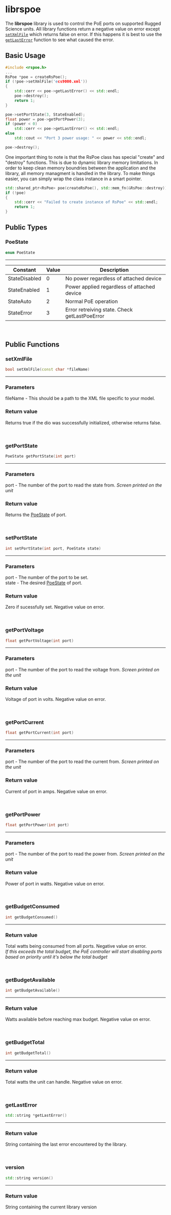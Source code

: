 # librspoe

The **librspoe** library is used to control the PoE ports on supported Rugged Science units. All library functions return a negative value on error except [`setXmlFile`](###setXmlFile) which returns false on error. If this happens it is best to use the [`getLastError`](###getLastError) function to see what caused the error.

## Basic Usage

```c++
#include <rspoe.h>
...
RsPoe *poe = createRsPoe();
if (!poe->setXmlFile('ecs9000.xml'))
{
    std::cerr << poe->getLastError() << std::endl;
    poe->destroy();
    return 1;
}

poe->setPortState(3, StateEnabled);
float power = poe->getPortPower(3);
if (power < 0)
    std::cerr << poe->getLastError() << std::endl;
else
    std::cout << "Port 3 power usage: " << power << std::endl;

poe->destroy();
```

One important thing to note is that the RsPoe class has special "create" and "destroy" functions. This is due to dynamic library memory limitations. In order to keep clean memory boundries between the application and the library, all memory managment is handled in the library. To make things easier, you can simply wrap the class instance in a smart pointer.

```c++
std::shared_ptr<RsPoe> poe(createRsPoe(), std::mem_fn(&RsPoe::destroy));
if (!poe)
{
    std::cerr << "Failed to create instance of RsPoe" << std::endl;
    return 1;
}
```

## Public Types

### PoeState
```c++
enum PoeState
```
---
| Constant      | Value | Description                                   |
|---------------|-------|-----------------------------------------------|
| StateDisabled | 0     | No power regardless of attached device        |
| StateEnabled  | 1     | Power applied regardless of attached device   |
| StateAuto     | 2     | Normal PoE operation                          |
| StateError    | 3     | Error retreiving state. Check getLastPoeError |

<br>

## Public Functions

### setXmlFile
```c++
bool setXmlFile(const char *fileName)
```
---

### Parameters
fileName - This should be a path to the XML file specific to your model.

### Return value
Returns true if the dio was successfully initialized, otherwise returns false.

<br>

### getPortState
```c++
PoeState getPortState(int port)
```
---

### Parameters
port - The number of the port to read the state from. *Screen printed on the unit*

### Return value
Returns the [PoeState](##Public-Types) of port.

<br>

### setPortState
```c++
int setPortState(int port, PoeState state)
```
---

### Parameters
port - The number of the port to be set.\
state - The desired [PoeState](##Public-Types) of port.

### Return value
Zero if sucessfully set. Negative value on error.

<br>

### getPortVoltage
```c++
float getPortVoltage(int port)
```
---

### Parameters
port - The number of the port to read the voltage from. *Screen printed on the unit*

### Return value
Voltage of port in volts. Negative value on error.

<br>

### getPortCurrent
```c++
float getPortCurrent(int port)
```
---

### Parameters
port - The number of the port to read the current from. *Screen printed on the unit*

### Return value
Current of port in amps. Negative value on error.

<br>

### getPortPower
```c++
float getPortPower(int port)
```
---

### Parameters
port - The number of the port to read the power from. *Screen printed on the unit*

### Return value
Power of port in watts. Negative value on error.

<br>

### getBudgetConsumed
```c++
int getBudgetConsumed()
```
---

### Return value
Total watts being consumed from all ports. Negative value on error.\
*If this exceeds the total budget, the PoE controller will start disabling ports based on priority until it's below the total budget*

<br>

### getBudgetAvailable
```c++
int getBudgetAvailable()
```
---

### Return value
Watts available before reaching max budget. Negative value on error.

<br>

### getBudgetTotal
```c++
int getBudgetTotal()
```
---

### Return value
Total watts the unit can handle. Negative value on error.

<br>

### getLastError
```c++
std::string *getLastError()
```
---

### Return value
String containing the last error encountered by the library.

<br>

### version
```c++
std::string version()
```
---

### Return value
String containing the current library version
